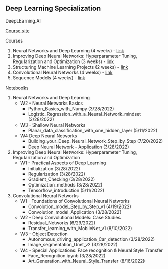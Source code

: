 ## Deep Learning Specialization
DeepLEarning.AI

[Course site](https://www.coursera.org/specializations/deep-learning)

Courses
1. Neural Networks and Deep Learning (4 weeks) - [link](https://www.coursera.org/learn/neural-networks-deep-learning)
2. Improving Deep Neural Networks: Hyperparameter Tuning, Regularization and Optimization (3 weeks) - [link](https://www.coursera.org/learn/deep-neural-network)
3. Structuring Machine Learning Projects (2 weeks) - [link](https://www.coursera.org/learn/machine-learning-projects)
4. Convolutional Neural Networks (4 weeks) - [link](https://www.coursera.org/learn/convolutional-neural-networks)
5. Sequence Models (4 weeks) - [link](https://www.coursera.org/learn/nlp-sequence-models)

Notebooks
1. Neural Networks and Deep Learning
    - W2 - Neural Networks Basics
        - Python_Basics_with_Numpy (3/28/2022)
        - Logistic_Regression_with_a_Neural_Network_mindset (3/28/2022)
    - W3 - Shallow Neural Networks
        - Planar_data_classification_with_one_hidden_layer (5/11/2022)
    - W4 Deep Neural Networks
        - Building_your_Deep_Neural_Network_Step_by_Step (7/20/2022)
        - Deep Neural Network - Application (3/28/2022)
2. Improving Deep Neural Networks: Hyperparameter Tuning, Regularization and Optimization
    - W1 - Practical Aspects of Deep Learning
        - Initialization (3/28/2022)
        - Regularization (3/28/2022)
        - Gradient_Checking (3/28/2022)
        - Optimization_methods (3/28/2022)
        - Tensorflow_introduction (5/11/2022)
4. Convolutional Neural Networks
    - W1 - Foundations of Convolutional Neural Networks
        - Convolution_model_Step_by_Step_v1 (4/19/2022)
        - Convolution_model_Application (3/28/2022)
    - W2 - Deep Convolutional Models: Case Studies
        - Residual_Networks (6/29/2022)
        - Transfer_learning_with_MobileNet_v1 (8/10/2022)
    - W3 - Object Detection
        - Autonomous_driving_application_Car_detection (3/28/2022)
        - Image_segmentation_Unet_v2 (3/28/2022)
    - W4 - Special Applications: Face recognition & Neural Style Transfer
        - Face_Recognition.ipynb (3/28/2022)
        - Art_Generation_with_Neural_Style_Transfer (8/16/2022)
